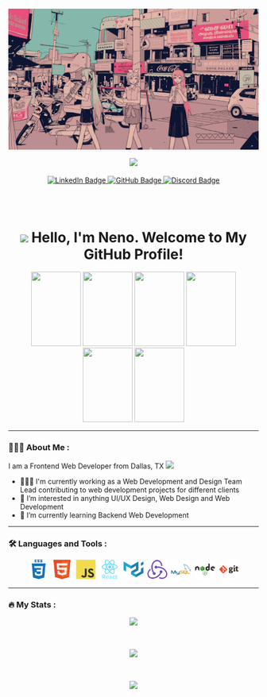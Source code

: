 <p align="center">
    <img src="pink-90s-aesthetic-x2i9y8jjvje2hu5b.jpg"/>
</p align="center">


<div id="header" align="center">
  <img src="https://media.giphy.com/media/v1.Y2lkPTc5MGI3NjExam9lang0dG9obGdoZmp6ZGNsMWkzbTRwc2drODhlaTg4dDRkN3ZhbCZlcD12MV9pbnRlcm5hbF9naWZfYnlfaWQmY3Q9cw/Bm6VdYZnuWHkRcej7r/giphy.gif"/> 
</div>
<br>
<div id="badges" align="center">
  <a href="your-linkedin-URL">
    <img src="https://img.shields.io/badge/LinkedIn-silver?style=for-the-badge&logo=linkedin&logoColor=black" alt="LinkedIn Badge"/>
  </a>
  <a href="your-github-URL">
    <img src="https://img.shields.io/badge/GitHub-black?style=for-the-badge&logo=github&logoColor=white" alt="GitHub Badge"/>
  </a>
  <a href="your-twitter-URL">
    <img src="https://img.shields.io/badge/Discord-purple?style=for-the-badge&logo=discord&logoColor=white" alt="Discord Badge"/>
  </a>
</div>
<br>
<div id="badges" align="center">
  <img src="https://komarev.com/ghpvc/?username=Neno-Craig17&style=flat-square&color=blue" alt=""/>
</div>
<br>
<h1 align="center">
  <img src="https://media.giphy.com/media/v1.Y2lkPTc5MGI3NjExMXNmaWU4bjdsMnY2NHhzeTdsYnE3OGNzdXNyczFobmIzOWlqOHEwbiZlcD12MV9pbnRlcm5hbF9naWZfYnlfaWQmY3Q9cw/UivD8bWmSe2JX7y0Qa/giphy.gif" width="40px"/> 
  Hello, I'm Neno. Welcome to My GitHub Profile!
</h1>
<div align="center">
  <img src="https://media.giphy.com/media/v1.Y2lkPTc5MGI3NjExcmo5ZmpiMmg2eWd6aHloYXJoNTRreDNxcHpud243cjdmdnExYmZlbyZlcD12MV9pbnRlcm5hbF9naWZfYnlfaWQmY3Q9cw/P94m6KtvPbPHzlShJu/giphy.gif" width="100" height="150"/> 
    <img src="https://media.giphy.com/media/jPsraWbk0eJHxp474l/giphy.gif" width="100" height="150"/> 
    <img src="https://media.giphy.com/media/v1.Y2lkPTc5MGI3NjExcGZpaXlsN2NsMnh1N3E0N2llMHQ3b2ptb2dnZTIxb2l4c2x6ZTQzbSZlcD12MV9pbnRlcm5hbF9naWZfYnlfaWQmY3Q9cw/Civ55Gum6LlE51sOwD/giphy.gif" width="100" height="150"/>
    <img src="https://media.giphy.com/media/v1.Y2lkPTc5MGI3NjExazlmOXdwZnY4OXZpdjR1ZzJsajl0MDhmaTdxZTRjOGxzaTlwMWZxeSZlcD12MV9pbnRlcm5hbF9naWZfYnlfaWQmY3Q9cw/RMZaqrIlIarFmBrTt9/giphy.gif" width="100" height="150"/> 
    <img src="https://media.giphy.com/media/v1.Y2lkPTc5MGI3NjExY2FkZmF6NG5zdDQ5amUyM25mMXgwcmw0cWk3NHkzeGhranR4aGVwZSZlcD12MV9pbnRlcm5hbF9naWZfYnlfaWQmY3Q9cw/1qeMVoOlGWcL0CIYw3/giphy.gif" width="100" height="150"/> 
    <img src="https://media.giphy.com/media/v1.Y2lkPTc5MGI3NjExNDdxbW1ubXFxOHE1cTdjbGM4N2psMnU1a2c0cXN5ZjdjYm1wZ3V1aiZlcD12MV9pbnRlcm5hbF9naWZfYnlfaWQmY3Q9cw/PfhZ7GNIOkFxGDy4AH/giphy.gif" width="100" height="150"/> 
</div>

---

### 👩🏾‍💻 About Me :
I am a Frontend Web Developer from Dallas, TX <img src="https://media.giphy.com/media/v1.Y2lkPTc5MGI3NjExeXVldHlkZ2pyOWxqMXludXV1azJ0N25tY3FjNDFtaDl2Ymc0MnhleSZlcD12MV9pbnRlcm5hbF9naWZfYnlfaWQmY3Q9cw/dMLmQfCO7lCA2gX3tw/giphy.gif" width="40">

- 👩🏾‍💻 I'm currently working as a Web Development and Design Team Lead contributing to web development projects for different clients
- 👀 I’m interested in anything UI/UX Design, Web Design and Web Development
- 🌱 I’m currently learning Backend Web Development

---

### :hammer_and_wrench: Languages and Tools :

<div align="center">
  <img src="https://github.com/devicons/devicon/blob/master/icons/css3/css3-plain-wordmark.svg"  title="CSS3" alt="CSS" width="40" height="40"/>&nbsp;
  <img src="https://github.com/devicons/devicon/blob/master/icons/html5/html5-original.svg" title="HTML5" alt="HTML" width="40" height="40"/>&nbsp;
  <img src="https://github.com/devicons/devicon/blob/master/icons/javascript/javascript-original.svg" title="JavaScript" alt="JavaScript" width="40" height="40"/>&nbsp;
  <img src="https://github.com/devicons/devicon/blob/master/icons/react/react-original-wordmark.svg" title="React" alt="React" width="40" height="40"/>&nbsp;
  <img src="https://github.com/devicons/devicon/blob/master/icons/materialui/materialui-original.svg" title="Material UI" alt="Material UI" width="40" height="40"/>&nbsp;
  <img src="https://github.com/devicons/devicon/blob/master/icons/redux/redux-original.svg" title="Redux" alt="Redux " width="40" height="40"/>&nbsp;
  <img src="https://github.com/devicons/devicon/blob/master/icons/mysql/mysql-original-wordmark.svg" title="MySQL"  alt="MySQL" width="40" height="40"/>&nbsp;
  <img src="https://github.com/devicons/devicon/blob/master/icons/nodejs/nodejs-original-wordmark.svg" title="NodeJS" alt="NodeJS" width="40" height="40"/>&nbsp;
  <img src="https://github.com/devicons/devicon/blob/master/icons/git/git-original-wordmark.svg" title="Git" **alt="Git" width="40" height="40"/>
</div>

---

### :fire: My Stats :

<p align = "center">
  <img  src = "https://github-readme-stats.vercel.app/api?username=Neno-Craig17&show_icons=true&theme=radical&line_height=25">
</p>
<br>
<p align = "center">
 <img  src="https://github-readme-streak-stats.herokuapp.com/?user=Neno-Craig17&show_icons=true&locale=en&layout=compact&theme=radical&line_height=0" />
</p> 
<br>
<p align = "center">
<img src = "https://github-readme-stats.vercel.app/api/top-langs/?username=Neno-Craig17&hide=html,css&theme=radical">
</p> 

















<!---
Neno-Craig17/Neno-Craig17 is a ✨ special ✨ repository because its `README.md` (this file) appears on your GitHub profile.
You can click the Preview link to take a look at your changes.
--->
